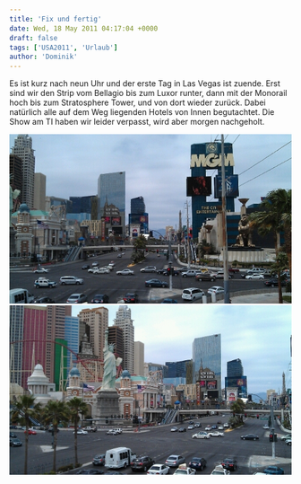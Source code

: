 ```yaml
---
title: 'Fix und fertig'
date: Wed, 18 May 2011 04:17:04 +0000
draft: false
tags: ['USA2011', 'Urlaub']
author: 'Dominik'
---
```


Es ist kurz nach neun Uhr und der erste Tag in Las Vegas ist zuende. Erst sind wir den Strip vom Bellagio bis zum Luxor runter, dann mit der Monorail hoch bis zum Stratosphere Tower, und von dort wieder zurück. Dabei natürlich alle auf dem Weg liegenden Hotels von Innen begutachtet. Die Show am TI haben wir leider verpasst, wird aber morgen nachgeholt.

![-598922395](/urlaub11to15-images/11/598922395-scaled1000.jpg?w=300)
![-578604933](/urlaub11to15-images/11/578604933-scaled1000.jpg?w=300)
